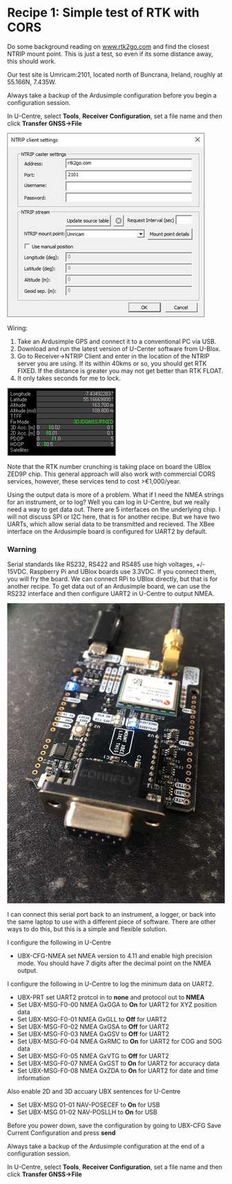 # Recipe 1: Simple test of RTK with CORS

Do some background reading on www.rtk2go.com and find the closest NTRIP mount point. 
This is just a test, so even if its some distance away, this should work.

Our test site is Umricam:2101, located north of Buncrana, Ireland, roughly at 55.166N, 7.435W.

Always take a backup of the Ardusimple configuration before you begin a configuration session. 

In U-Centre, select **Tools**, **Receiver Configuration**, set a file name and then click **Transfer GNSS->File**

![](NTRIPClient.jpg)

Wiring:
1. Take an Ardusimple GPS and connect it to a conventional PC via USB.
2. Download and run the latest version of U-Center software from U-Blox.
3. Go to Receiver->NTRIP Client and enter in the location of the NTRIP server you are using. If its within 40kms or so, you should get RTK FIXED. If the distance is greater you may not get better than RTK FLOAT.
4. It only takes seconds for me to lock.

![](NTRIPClientData.jpg)

Note that the RTK number crunching is taking place on board the UBlox ZED9P chip.
This general approach will also work with commercial CORS services, however, these services tend to cost >€1,000/year.

Using the output data is more of a problem. What if I need the NMEA strings for an instrument, or to log? Well you can log in U-Centre, but we really need a way to get data out. There are 5 interfaces on the underlying chip. I will not discuss SPI or I2C here, that is for another recipe. But we have two UARTs, which allow serial data to be transmitted and recieved. The XBee interface on the Ardusimple board is configured for UART2 by default.  

### Warning
Serial standards like RS232, RS422 and RS485 use high voltages, +/- 15VDC. Raspberry Pi and UBlox boards use 3.3VDC. If you connect them, you will fry the board. We can connect RPi to UBlox directly, but that is for another recipe. To get data out of an Ardusimple board, we can use the RS232 interface and then configure UART2 in U-Centre to output NMEA.

![](ARdu-RS232.jpg)

I can connect this serial port back to an instrument, a logger, or back into the same laptop to use with a different piece of software. There are other ways to do this, but this is a simple and flexible solution.

I configure the following in U-Centre

- UBX-CFG-NMEA set NMEA version to 4.11 and enable high precision mode. You should have 7 digits after the decimal point on the NMEA output.

I configure the following in U-Centre to log the minimum data on UART2.

- UBX-PRT set UART2 protcol in to **none** and protocol out to **NMEA** 
- Set UBX-MSG-F0-00 NMEA GxGGA to **On** for UART2 for XYZ position data
- Set UBX-MSG-F0-01 NMEA GxGLL to **Off** for UART2
- Set UBX-MSG-F0-02 NMEA GxGSA to **Off** for UART2
- Set UBX-MSG-F0-03 NMEA GxGSV to **Off** for UART2
- Set UBX-MSG-F0-04 NMEA GxRMC to **On** for UART2 for COG and SOG data
- Set UBX-MSG-F0-05 NMEA GxVTG to **Off** for UART2
- Set UBX-MSG-F0-07 NMEA GxGST to **On** for UART2 for accuracy data
- Set UBX-MSG-F0-08 NMEA GxZDA to **On** for UART2 for date and time information

Also enable 2D and 3D accuary UBX sentences for U-Centre

- Set UBX-MSG 01-01 NAV-POSECEF to **On** for USB
- Set UBX-MSG 01-02 NAV-POSLLH to **On** for USB

Before you power down, save the configuration by going to UBX-CFG Save Current Configuration and press **send**

Always take a backup of the Ardusimple configuration at the end of a configuration session. 

In U-Centre, select **Tools**, **Receiver Configuration**, set a file name and then click **Transfer GNSS->File**

